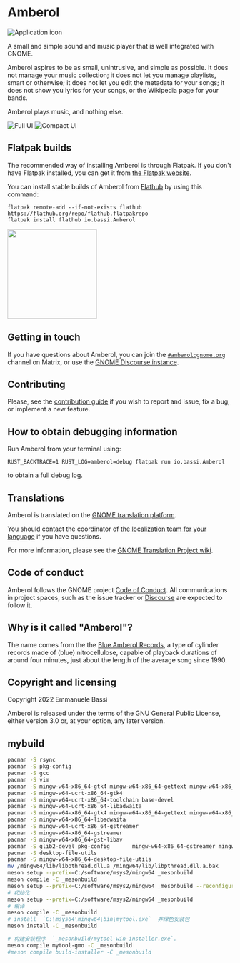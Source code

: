 Amberol
=======

![Application icon](./data/icons/hicolor/scalable/apps/io.bassi.Amberol.svg)

A small and simple sound and music player that is well integrated with GNOME.

Amberol aspires to be as small, unintrusive, and simple as possible. It does
not manage your music collection; it does not let you manage playlists, smart
or otherwise; it does not let you edit the metadata for your songs; it does
not show you lyrics for your songs, or the Wikipedia page for your bands.

Amberol plays music, and nothing else.

![Full UI](./data/screenshots/amberol-full.png)
![Compact UI](./data/screenshots/amberol-compact.png)

Flatpak builds
--------------

The recommended way of installing Amberol is through Flatpak. If you don't have
Flatpak installed, you can get it from [the Flatpak website](https://flatpak.org/setup).

You can install stable builds of Amberol from [Flathub](https://flathub.org)
by using this command:

    flatpak remote-add --if-not-exists flathub https://flathub.org/repo/flathub.flatpakrepo
    flatpak install flathub io.bassi.Amberol

<a href="https://flathub.org/apps/details/io.bassi.Amberol"><img src="https://flathub.org/api/badge?svg&locale=en" width="200"/></a>

Getting in touch
----------------

If you have questions about Amberol, you can join the [`#amberol:gnome.org`](https://matrix.to/#/#amberol:gnome.org)
channel on Matrix, or use the [GNOME Discourse instance](https://discourse.gnome.org/c/applications/7).

Contributing
------------

Please, see the [contribution guide](./CONTRIBUTING.md) if you wish to report
and issue, fix a bug, or implement a new feature.

How to obtain debugging information
-----------------------------------

Run Amberol from your terminal using:

    RUST_BACKTRACE=1 RUST_LOG=amberol=debug flatpak run io.bassi.Amberol

to obtain a full debug log.

Translations
------------

Amberol is translated on the [GNOME translation platform](https://l10n.gnome.org/module/amberol).

You should contact the coordinator of [the localization team for your language](https://l10n.gnome.org/teams/)
if you have questions.

For more information, please see the [GNOME Translation Project wiki](https://wiki.gnome.org/TranslationProject).

Code of conduct
---------------

Amberol follows the GNOME project [Code of Conduct](./code-of-conduct.md). All
communications in project spaces, such as the issue tracker or
[Discourse](https://discourse.gnome.org) are expected to follow it.

Why is it called "Amberol"?
---------------------------

The name comes from the the [Blue Amberol
Records](https://en.wikipedia.org/wiki/Blue_Amberol_Records), a type of cylinder
records made of (blue) nitrocellulose, capable of playback durations of around
four minutes, just about the length of the average song since 1990.

Copyright and licensing
-----------------------

Copyright 2022  Emmanuele Bassi

Amberol is released under the terms of the GNU General Public License, either
version 3.0 or, at your option, any later version.

## mybuild
```bash
pacman -S rsync
pacman -S pkg-config
pacman -S gcc
pacman -S vim
pacman -S mingw-w64-x86_64-gtk4 mingw-w64-x86_64-gettext mingw-w64-x86_64-libxml2 mingw-w64-x86_64-librsvg mingw-w64-x86_64-pkgconf w-w64-x86_64-gcc
pacman -S mingw-w64-ucrt-x86_64-gtk4
pacman -S mingw-w64-ucrt-x86_64-toolchain base-devel
pacman -S mingw-w64-ucrt-x86_64-libadwaita
pacman -S mingw-w64-x86_64-gtk4 mingw-w64-x86_64-gettext mingw-w64-x86_64-libxml2 mingw-w64-x86_64-librsvg mingw-w64-x86_64-pkgconf -w64-x86_64-gcc
pacman -S mingw-w64-x86_64-libadwaita
pacman -S mingw-w64-ucrt-x86_64-gstreamer
pacman -S mingw-w64-x86_64-gstreamer
pacman -S mingw-w64-x86_64-gst-libav
pacman -S glib2-devel pkg-config       mingw-w64-x86_64-gstreamer mingw-w64-x86_64-gst-plugins-base       mingw-w64-x86_64-gst-plugins-good -w64-x86_64-gst-plugins-bad       mingw-w64-x86_64-gst-plugins-ugly mingw-w64-x86_64-gst-libav       mingw-w64-x86_64-gst-rtsp-server
pacman -S desktop-file-utils
pacman -S mingw-w64-x86_64-desktop-file-utils
mv /mingw64/lib/libpthread.dll.a /mingw64/lib/libpthread.dll.a.bak
meson setup --prefix=C:/software/msys2/mingw64 _mesonbuild
meson compile -C _mesonbuild
meson setup --prefix=C:/software/msys2/mingw64 _mesonbuild --reconfigure
# 初始化
meson setup --prefix=C:/software/msys2/mingw64 _mesonbuild
# 编译
meson compile -C _mesonbuild
# install  `C:\msys64\mingw64\bin\mytool.exe`  非绿色安装包
meson install -C _mesonbuild

# 构建安装程序  `_mesonbuild/mytool-win-installer.exe`.
meson compile mytool-gmo -C _mesonbuild
#meson compile build-installer -C _mesonbuild
```